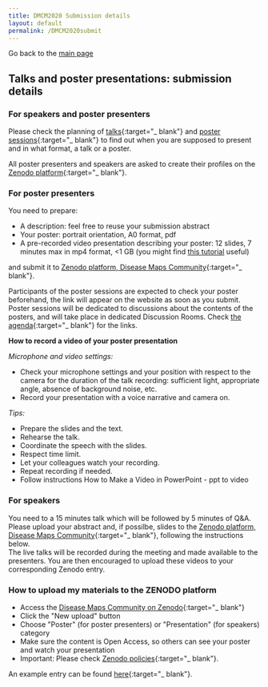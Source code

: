 ```yaml
---
title: DMCM2020 Submission details
layout: default
permalink: /DMCM2020submit
---
```


Go back to the [main page](https://disease-maps.org/DMCM2020)

## Talks and poster presentations: submission details

### For speakers and poster presenters

Please check the planning of [talks](https://disease-maps.org/DMCM2020){:target="_ blank"} and [poster sessions](https://disease-maps.org/DMCM2020posters){:target="_ blank"} to find out when you are supposed to present and in what format, a talk or a poster.

All poster presenters and speakers are asked to create their profiles on the [Zenodo platform](https://zenodo.org){:target="_ blank"}.

### For poster presenters
You need to prepare:
- A description: feel free to reuse your submission abstract
- Your poster: portrait orientation, A0 format, pdf
- A pre-recorded video presentation describing your poster: 12 slides, 7 minutes max in mp4 format, <1 GB (you might find [this tutorial](https://www.youtube.com/watch?v=D8JV3w4TOVw) useful)

and submit it to [Zenodo platform, Disease Maps Community](https://zenodo.org/communities/disease-maps/?page=1&size=20){:target="_ blank"}.

Participants of the poster sessions are expected to check your poster beforehand, the link will appear on the website as soon as you submit. Poster sessions will be dedicated to discussions about the contents of the posters, and will take place in dedicated Discussion Rooms.
Check [the agenda](https://disease-maps.org/DMCM2020posters){:target="_ blank"} for the links.

**How to record a video of your poster presentation**

*Microphone and video settings:*
- Check your microphone settings and your position with respect to the camera for the duration of the talk recording: sufficient light, appropriate angle, absence of background noise, etc. 
- Record your presentation with a voice narrative and camera on.


*Tips:*
- Prepare the slides and the text.
- Rehearse the talk.
- Coordinate the speech with the slides.
- Respect time limit.
- Let your colleagues watch your recording.
- Repeat recording if needed.
- Follow instructions How to Make a Video in PowerPoint - ppt to video

### For speakers
You need to a 15 minutes talk which will be followed by 5 minutes of Q&A.  
Please upload your abstract and, if possilbe, slides to the [Zenodo platform, Disease Maps Community](https://zenodo.org/communities/disease-maps/?page=1&size=20){:target="_ blank"}, following the instructions below.   
The live talks will be recorded during the meeting and made available to the presenters. You are then encouraged to upload these videos to your corresponding Zenodo entry.

### How to upload my materials to the ZENODO platform
- Access the [Disease Maps Community on Zenodo](https://zenodo.org/communities/disease-maps/?page=1&size=20){:target="_ blank"}
- Click the "New upload" button
- Choose "Poster" (for poster presenters) or "Presentation" (for speakers) category
- Make sure the content is Open Access, so others can see your poster and watch your presentation
- Important: Please check [Zenodo policies](https://about.zenodo.org/policies){:target="_ blank"}.

An example entry can be found [here](https://zenodo.org/record/4033071#.X6KOsy9h2JY){:target="_ blank"}.



